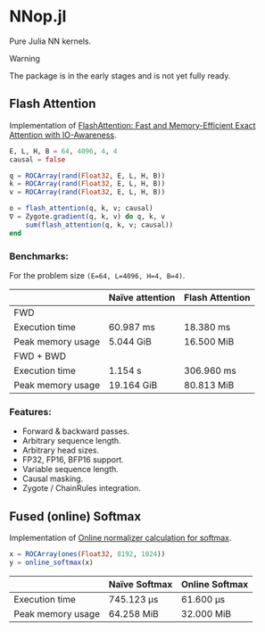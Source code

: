 # NNop.jl

Pure Julia NN kernels.

> [!WARNING]
> The package is in the early stages and is not yet fully ready.

## Flash Attention

Implementation of [FlashAttention: Fast and Memory-Efficient Exact Attention with IO-Awareness](https://arxiv.org/abs/2205.14135).

```julia
E, L, H, B = 64, 4096, 4, 4
causal = false

q = ROCArray(rand(Float32, E, L, H, B))
k = ROCArray(rand(Float32, E, L, H, B))
v = ROCArray(rand(Float32, E, L, H, B))

o = flash_attention(q, k, v; causal)
∇ = Zygote.gradient(q, k, v) do q, k, v
    sum(flash_attention(q, k, v; causal))
end
```

### Benchmarks:

For the problem size `(E=64, L=4096, H=4, B=4)`.

||Naїve attention|Flash Attention|
|-|-|-|
|FWD|||
|Execution time|60.987 ms|18.380 ms|
|Peak memory usage|5.044 GiB|16.500 MiB|
|FWD + BWD|||
|Execution time|1.154 s|306.960 ms|
|Peak memory usage|19.164 GiB|80.813 MiB|

### Features:

- Forward & backward passes.
- Arbitrary sequence length.
- Arbitrary head sizes.
- FP32, FP16, BFP16 support.
- Variable sequence length.
- Causal masking.
- Zygote / ChainRules integration.

## Fused (online) Softmax

Implementation of [Online normalizer calculation for softmax](https://arxiv.org/abs/1805.02867).

```julia
x = ROCArray(ones(Float32, 8192, 1024))
y = online_softmax(x)
```

||Naїve Softmax|Online Softmax|
|-|-|-|
|Execution time|745.123 μs|61.600 μs|
|Peak memory usage|64.258 MiB|32.000 MiB|
